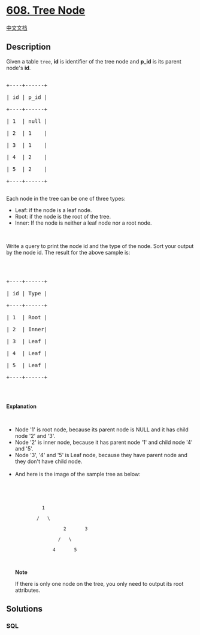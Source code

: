 # [608. Tree Node](https://leetcode.com/problems/tree-node)

[中文文档](/solution/0600-0699/0608.Tree%20Node/README.md)

## Description

<p>Given a table <code>tree</code>, <b>id</b> is identifier of the tree node and <b>p_id</b> is its parent node&#39;s <b>id</b>.</p>



<pre>

+----+------+

| id | p_id |

+----+------+

| 1  | null |

| 2  | 1    |

| 3  | 1    |

| 4  | 2    |

| 5  | 2    |

+----+------+

</pre>

Each node in the tree can be one of three types:



<ul>
	<li>Leaf: if the node is a leaf node.</li>
	<li>Root: if the node is the root of the tree.</li>
	<li>Inner: If the node is neither a leaf node nor a root node.</li>
</ul>



<p>&nbsp;</p>

Write a query to print the node id and the type of the node. Sort your output by the node id. The result for the above sample is:



<p>&nbsp;</p>



<pre>

+----+------+

| id | Type |

+----+------+

| 1  | Root |

| 2  | Inner|

| 3  | Leaf |

| 4  | Leaf |

| 5  | Leaf |

+----+------+

</pre>



<p>&nbsp;</p>



<p><b>Explanation</b></p>



<p>&nbsp;</p>



<ul>
	<li>Node &#39;1&#39; is root node, because its parent node is NULL and it has child node &#39;2&#39; and &#39;3&#39;.</li>
	<li>Node &#39;2&#39; is inner node, because it has parent node &#39;1&#39; and child node &#39;4&#39; and &#39;5&#39;.</li>
	<li>Node &#39;3&#39;, &#39;4&#39; and &#39;5&#39; is Leaf node, because they have parent node and they don&#39;t have child node.</li>
	<br />
	<li>And here is the image of the sample tree as below:
	<p>&nbsp;</p>
	<pre>

			  1

			/   \

                      2       3

                    /   \

                  4       5

</pre>
	<p><b>Note</b></p>
	<p>If there is only one node on the tree, you only need to output its root attributes.</p>
	</li>

</ul>



## Solutions

<!-- tabs:start -->

### **SQL**

```sql

```

<!-- tabs:end -->